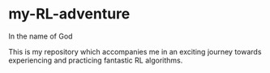 # my-RL-adventure

In the name of God



This is my repository which accompanies me in an exciting journey towards experiencing and practicing fantastic RL algorithms.
